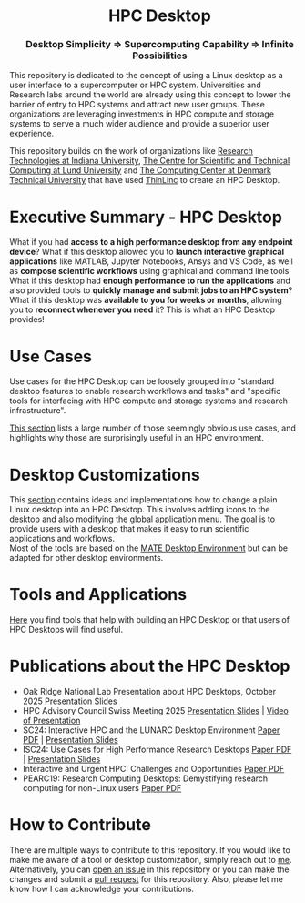 <div id="user-content-toc">
  <ul align="center" style="list-style: none;">
    <summary>
      <h1>HPC Desktop</h1>
    </summary>
  </ul>
  <ul align="center" style="list-style: none;">
    <summary>
      <h3>Desktop Simplicity ⇒ Supercomputing Capability ⇒ Infinite Possibilities</h3>
    </summary>
  </ul>
</div>

This repository is dedicated to the concept of using a Linux desktop as a user interface to a supercomputer or HPC system. Universities and Research labs around the world are already using this concept to lower the barrier of entry to HPC systems and attract new user groups. These organizations are leveraging investments in HPC compute and storage systems to serve a much wider audience and provide a superior user experience.

This repository builds on the work of organizations like [Research Technologies at Indiana University](https://hdl.handle.net/2022/33757), [The Centre for Scientific and Technical Computing at Lund University](https://www.lunarc.lu.se/) and [The Computing Center at Denmark Technical University](https://www.hpc.dtu.dk/) that have used [ThinLinc](https://www.cendio.com/) to create an HPC Desktop. 

# Executive Summary - HPC Desktop
What if you had **access to a high performance desktop from any endpoint device**? What if this desktop allowed you to **launch interactive graphical applications** like MATLAB, Jupyter Notebooks, Ansys and VS Code, as well as **compose scientific workflows** using graphical and command line tools What if this desktop had **enough performance to run the applications** and also provided tools to **quickly manage and submit jobs to an HPC system**? What if this desktop was **available to you for weeks or months**, allowing you to **reconnect whenever you need** it? This is what an HPC Desktop provides!

# Use Cases
Use cases for the HPC Desktop can be loosely grouped into "standard desktop features to enable research workflows and tasks" and "specific tools for interfacing with HPC compute and storage systems and research infrastructure".

[This section](./UseCases/README.md) lists a large number of those seemingly obvious use cases, and highlights why those are surprisingly useful in an HPC environment.

# Desktop Customizations
This [section](./DesktopCustomizations/README.md) contains ideas and implementations how to change a plain Linux desktop into an HPC Desktop. This involves adding icons to the desktop and also modifying the global application menu. The goal is to provide users with a desktop that makes it easy to run scientific applications and workflows.  
Most of the tools are based on the [MATE Desktop Environment](https://mate-desktop.org/) but can be adapted for other desktop environments.  

# Tools and Applications
[Here](./ToolsAndApplications/README.md) you find tools that help with building an HPC Desktop or that users of HPC Desktops will find useful.

# Publications about the HPC Desktop
- Oak Ridge National Lab Presentation about HPC Desktops, October 2025 [Presentation Slides](./Documents/HPC_Desktop_ORNL_Talk.pdf)
- HPC Advisory Council Swiss Meeting 2025 [Presentation Slides](https://www.hpcadvisorycouncil.com/events/2025/swiss-conference/pdf/day1/3_Indiana_U.pdf) | [Video of Presentation](https://youtu.be/B7IsDeHGRVw?si=Avs1jEVpX063IOvi)
- SC24: Interactive HPC and the LUNARC Desktop
Environment [Paper PDF](https://conferences.computer.org/sc-wpub/pdfs/SC-W2024-6oZmigAQfgJ1GhPL0yE3pS/555400c012/555400c012.pdf) | [Presentation Slides](https://drive.google.com/file/d/1VMKT_89wQqDLyBwWpR5MT_pCISXVgnzG/view?usp=sharing)
- ISC24: Use Cases for High Performance Research Desktops [Paper PDF](./Documents/HPC_Desktops_Github_Paper.pdf) | [Presentation Slides](./Documents/HPC_Desktops_Github_Slides.pdf)
- Interactive and Urgent HPC: Challenges and Opportunities [Paper PDF ](https://arxiv.org/abs/2401.14550)
- PEARC19: Research Computing Desktops: Demystifying research computing for non-Linux users [Paper PDF](https://dl.acm.org/doi/10.1145/3332186.3332206)

# How to Contribute
There are multiple ways to contribute to this repository. If you would like to make me aware of a tool or desktop customization, simply reach out to [me](https://github.com/RobertHenschel). Alternatively, you can [open an issue](https://github.com/RobertHenschel/ResearchDesktop/issues) in this repository or you can make the changes and submit a [pull request](https://github.com/RobertHenschel/ResearchDesktop/pulls) for this repository. Also, please let me know how I can acknowledge your contributions.


